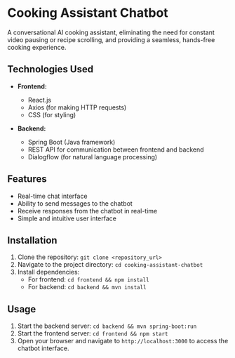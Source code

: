 # Cooking Assistant Chatbot

A conversational AI cooking assistant, eliminating the need for constant video pausing or recipe scrolling, and providing a seamless, hands-free cooking experience.

## Technologies Used
- **Frontend:**
  - React.js
  - Axios (for making HTTP requests)
  - CSS (for styling)

- **Backend:**
  - Spring Boot (Java framework)
  - REST API for communication between frontend and backend
  - Dialogflow (for natural language processing)

## Features
- Real-time chat interface
- Ability to send messages to the chatbot
- Receive responses from the chatbot in real-time
- Simple and intuitive user interface

## Installation
1. Clone the repository: `git clone <repository_url>`
2. Navigate to the project directory: `cd cooking-assistant-chatbot`
3. Install dependencies:
   - For frontend: `cd frontend && npm install`
   - For backend: `cd backend && mvn install`

## Usage
1. Start the backend server: `cd backend && mvn spring-boot:run`
2. Start the frontend server: `cd frontend && npm start`
3. Open your browser and navigate to `http://localhost:3000` to access the chatbot interface.
